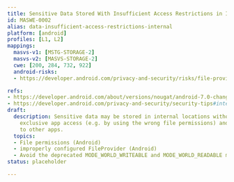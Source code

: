 ```yaml
---
title: Sensitive Data Stored With Insufficient Access Restrictions in Internal Locations
id: MASWE-0002
alias: data-insufficient-access-restrictions-internal
platform: [android]
profiles: [L1, L2]
mappings:
  masvs-v1: [MSTG-STORAGE-2]
  masvs-v2: [MASVS-STORAGE-2]
  cwe: [200, 284, 732, 922]
  android-risks:
  - https://developer.android.com/privacy-and-security/risks/file-providers

refs:
- https://developer.android.com/about/versions/nougat/android-7.0-changes#permfilesys
- https://developer.android.com/privacy-and-security/security-tips#internal-storage
draft:
  description: Sensitive data may be stored in internal locations without ensuring
    exclusive app access (e.g. by using the wrong file permissions) and may be accessible
    to other apps.
  topics:
  - File permissions (Android)
  - improperly configured FileProvider (Android)
  - Avoid the deprecated MODE_WORLD_WRITEABLE and MODE_WORLD_READABLE modes for IPC files, see https://developer.android.com/privacy-and-security/security-tips#internal-storage. They don't provide the ability to limit data access to particular applications, and they don't provide any control of data format. If you want to share your data with other app processes, consider using a content provider instead, which offers read and write permissions to other apps and can make dynamic permission grants on a case-by-case basis.
status: placeholder

---
```


